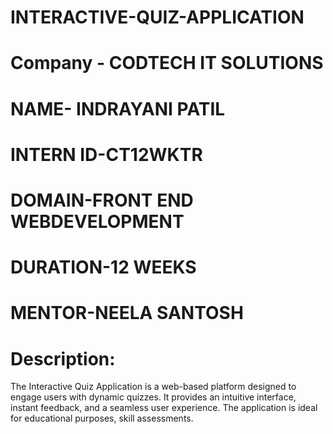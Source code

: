 # INTERACTIVE-QUIZ-APPLICATION
# Company - CODTECH IT SOLUTIONS
# NAME- INDRAYANI PATIL
# INTERN ID-CT12WKTR
# DOMAIN-FRONT END WEBDEVELOPMENT
# DURATION-12 WEEKS
# MENTOR-NEELA SANTOSH
# Description:
The Interactive Quiz Application is a web-based platform designed to engage users with dynamic quizzes. It provides an intuitive interface, instant feedback, and a seamless user experience. The application is ideal for educational purposes, skill assessments.
